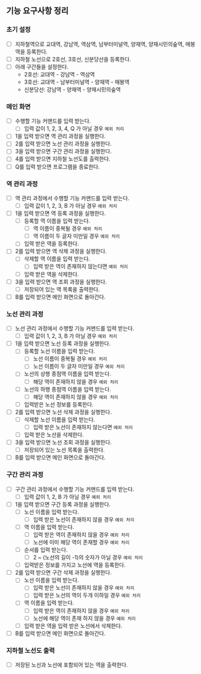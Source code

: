 ## 기능 요구사항 정리

### 초기 설정

- [ ] 지하철역으로 교대역, 강남역, 역삼역, 남부터미널역, 양재역, 양재시민의숲역, 매봉역을 등록한다.
- [ ] 지하철 노선으로 2호선, 3호선, 신분당선을 등록한다.
- [ ] 아래 구간들을 설정한다.
  - 2호선: 교대역 - 강남역 - 역삼역
  - 3호선: 교대역 - 남부터미널역 - 양재역 - 매봉역
  - 신분당선: 강남역 - 양재역 - 양재시민의숲역

### 메인 화면

- [ ] 수행할 기능 커맨드를 입력 받는다.
  - [ ] 입력 값이 1, 2, 3, 4, Q 가 아닐 경우 `예외 처리`
- [ ] 1을 입력 받으면 역 관리 과정을 실행한다.
- [ ] 2를 입력 받으면 노선 관리 과정을 실행한다.
- [ ] 3을 입력 받으면 구간 관리 과정을 실행한다.
- [ ] 4를 입력 받으면 지하철 노선도를 출력한다.
- [ ] Q를 입력 받으면 프로그램을 종료한다.

### 역 관리 과정

- [ ] 역 관리 과정에서 수행할 기능 커맨드를 입력 받는다.
  - [ ] 입력 값이 1, 2, 3, B 가 아닐 경우 `예외 처리`
- [ ] 1을 입력 받으면 역 등록 과정을 실행한다.
  - [ ] 등록할 역 이름을 입력 받는다.
    - [ ] 역 이름이 중복될 경우 `예외 처리`
    - [ ] 역 이름이 두 글자 미만일 경우 `예외 처리`
  - [ ] 입력 받은 역을 등록한다.
- [ ] 2를 입력 받으면 역 삭제 과정을 실행한다.
  - [ ] 삭제할 역 이름을 입력 받는다.
    - [ ] 입력 받은 역이 존재하지 않는다면 `예외 처리`
  - [ ] 입력 받은 역을 삭제한다.
- [ ] 3을 입력 받으면 역 조회 과정을 실행한다.
  - [ ] 저장되어 있는 역 목록을 출력한다.
- [ ] B를 입력 받으면 메인 화면으로 돌아간다.

### 노선 관리 과정

- [ ] 노선 관리 과정에서 수행할 기능 커맨드를 입력 받는다.
  - [ ] 입력 값이 1, 2, 3, B 가 아닐 경우 `예외 처리`
- [ ] 1을 입력 받으면 노선 등록 과정을 실행한다.
  - [ ] 등록할 노선 이름을 입력 받는다.
    - [ ] 노선 이름이 중복될 경우 `예외 처리`
    - [ ] 노선 이름이 두 글자 미만일 경우 `예외 처리`
  - [ ] 노선의 상행 종점역 이름을 입력 받는다.
    - [ ] 해당 역이 존재하지 않을 경우 `예외 처리`
  - [ ] 노선의 하행 종점역 이름을 입력 받는다.
    - [ ] 해당 역이 존재하지 않을 경우 `예외 처리`
  - [ ] 입력받은 노선 정보를 등록한다.
- [ ] 2를 입력 받으면 노선 삭제 과정을 실행한다.
  - [ ] 삭제할 노선 이름을 입력 받는다.
    - [ ] 입력 받은 노선이 존재하지 않는다면 `예외 처리`
  - [ ] 입력 받은 노선을 삭제한다.
- [ ] 3을 입력 받으면 노선 조회 과정을 실행한다.
  - [ ] 저장되어 있는 노선 목록을 출력한다.
- [ ] B를 입력 받으면 메인 화면으로 돌아간다.

### 구간 관리 과정

- [ ] 구간 관리 과정에서 수행할 기능 커맨드를 입력 받는다.
  - [ ] 입력 값이 1, 2, B 가 아닐 경우 `예외 처리`
- [ ] 1을 입력 받으면 구간 등록 과정을 실행한다.
  - [ ] 노선 이름을 입력 받는다.
    - [ ] 입력 받은 노선이 존재하지 않을 경우 `예외 처리`
  - [ ] 역 이름을 입력 받는다.
    - [ ] 입력 받은 역이 존재하지 않을 경우 `예외 처리`
    - [ ] 노선에 이미 해당 역이 존재할 경우 `예외 처리`
  - [ ] 순서를 입력 받는다.
    - [ ] 2 ~ (노선의 길이 -1)의 숫자가 아닐 경우 `예외 처리`
  - [ ] 입력받은 정보를 가지고 노선에 역을 등록한다.
- [ ] 2를 입력 받으면 구간 삭제 과정을 실행한다.
  - [ ] 노선 이름을 입력 받는다.
    - [ ] 입력 받은 노선이 존재하지 않을 경우 `예외 처리`
    - [ ] 입력 받은 노선의 역이 두개 이하일 경우 `예외 처리`
  - [ ] 역 이름을 입력 받는다.
    - [ ] 입력 받은 역이 존재하지 않을 경우 `예외 처리`
    - [ ] 노선에 해당 역이 존재 하지 않을 경우 `예외 처리`
  - [ ] 입력 받은 역을 입력 받은 노선에서 삭제한다.
- [ ] B를 입력 받으면 메인 화면으로 돌아간다.

### 지하철 노선도 출력

- [ ] 저장된 노선과 노선에 포함되어 있는 역을 출력한다.
